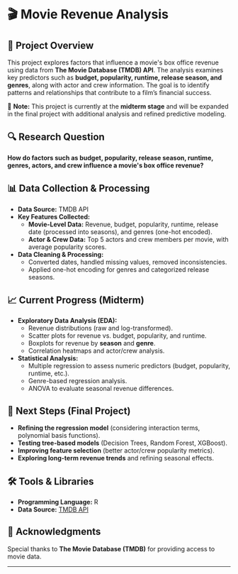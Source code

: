 # 🎬 Movie Revenue Analysis  

## 📌 Project Overview  
This project explores factors that influence a movie's box office revenue using data from **The Movie Database (TMDB) API**. The analysis examines key predictors such as **budget, popularity, runtime, release season, and genres**, along with actor and crew information. The goal is to identify patterns and relationships that contribute to a film’s financial success.  

🚧 **Note:** This project is currently at the **midterm stage** and will be expanded in the final project with additional analysis and refined predictive modeling.  

## 🔍 Research Question  
**How do factors such as budget, popularity, release season, runtime, genres, actors, and crew influence a movie's box office revenue?**  

## 📊 Data Collection & Processing  
- **Data Source:** TMDB API  
- **Key Features Collected:**  
  - **Movie-Level Data:** Revenue, budget, popularity, runtime, release date (processed into seasons), and genres (one-hot encoded).  
  - **Actor & Crew Data:** Top 5 actors and crew members per movie, with average popularity scores.  
- **Data Cleaning & Processing:**  
  - Converted dates, handled missing values, removed inconsistencies.  
  - Applied one-hot encoding for genres and categorized release seasons.  

## 📈 Current Progress (Midterm)  
- **Exploratory Data Analysis (EDA):**  
  - Revenue distributions (raw and log-transformed).  
  - Scatter plots for revenue vs. budget, popularity, and runtime.  
  - Boxplots for revenue by **season** and **genre**.  
  - Correlation heatmaps and actor/crew analysis.  
- **Statistical Analysis:**  
  - Multiple regression to assess numeric predictors (budget, popularity, runtime, etc.).  
  - Genre-based regression analysis.  
  - ANOVA to evaluate seasonal revenue differences.  

## 🚀 Next Steps (Final Project)  
- **Refining the regression model** (considering interaction terms, polynomial basis functions).  
- **Testing tree-based models** (Decision Trees, Random Forest, XGBoost).  
- **Improving feature selection** (better actor/crew popularity metrics).  
- **Exploring long-term revenue trends** and refining seasonal effects.  

## 🛠️ Tools & Libraries  
- **Programming Language:** R  
- **Data Source:** [TMDB API](https://developer.themoviedb.org/docs/getting-started)  

## 📌 Acknowledgments  
Special thanks to **The Movie Database (TMDB)** for providing access to movie data.  

---
